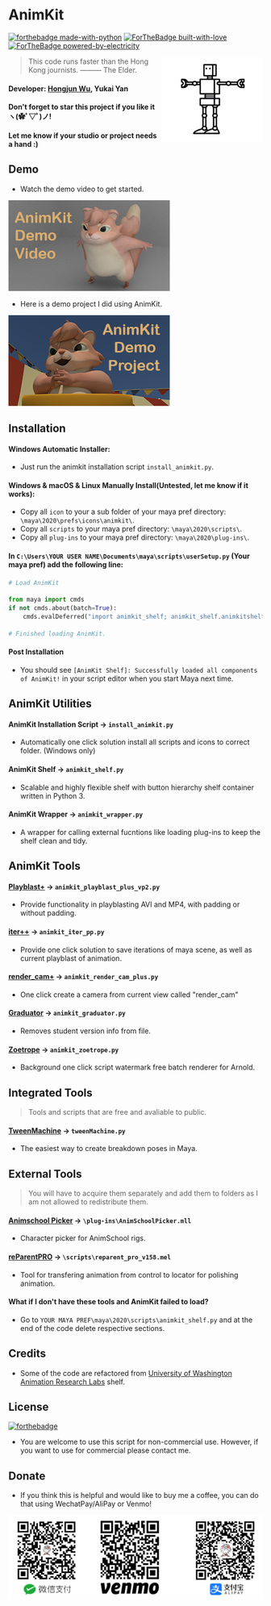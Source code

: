 # AnimKit
[![forthebadge made-with-python](http://ForTheBadge.com/images/badges/made-with-python.svg)](https://www.python.org/)
[![ForTheBadge built-with-love](http://ForTheBadge.com/images/badges/built-with-love.svg)](https://GitHub.com/Naereen/)
[![ForTheBadge powered-by-electricity](http://ForTheBadge.com/images/badges/powered-by-electricity.svg)](http://ForTheBadge.com)


<img align="right" src="https://github.com/Errrneist/AnimKit/blob/master/IMG/animkit.png" alt="AnimKit" width="200">


> This code runs faster than the Hong Kong journists. ——— The Elder.    
#### Developer: [Hongjun Wu](https://hongjunwu.com/), Yukai Yan
#### Don't forget to star this project if you like it ヽ(✿ﾟ▽ﾟ)ノ! 
#### Let me know if your studio or project needs a hand :)

## Demo
* Watch the demo video to get started.

<a href="https://youtu.be/qPK8xrhlN6Q" rel="AnimKit" width="100">![Foo](https://github.com/Errrneist/AnimKit/blob/master/IMG/animkit_demo_video_thumbnail.png)</a>

* Here is a demo project I did using AnimKit.

<a href="https://github.com/Errrneist/Animation-Nutmeg_POTG" rel="AnimKit" width="100">![Foo](https://github.com/Errrneist/AnimKit/blob/master/IMG/animkit_demo_project_thumbnail.png)</a>

## Installation
#### Windows Automatic Installer: 
* Just run the animkit installation script `install_animkit.py`.
#### Windows & macOS & Linux Manually Install(Untested, let me know if it works):
* Copy all `icon` to your a sub folder of your maya pref directory: `\maya\2020\prefs\icons\animkit\`.
* Copy all `scripts` to your maya pref directory: `\maya\2020\scripts\`.
* Copy all `plug-ins` to your maya pref directory: `\maya\2020\plug-ins\`.
#### In `C:\Users\YOUR USER NAME\Documents\maya\scripts\userSetup.py` (Your maya pref) add the following line:
```python
# Load AnimKit

from maya import cmds
if not cmds.about(batch=True):
    cmds.evalDeferred("import animkit_shelf; animkit_shelf.animkitshelf()")
    
# Finished loading AnimKit.
```
#### Post Installation
* You should see `[AnimKit Shelf]: Successfully loaded all components of AnimKit!` in your script editor when you start Maya next time.

## AnimKit Utilities
#### AnimKit Installation Script → `install_animkit.py`
* Automatically one click solution install all scripts and icons to correct folder. (Windows only)
#### AnimKit Shelf → `animkit_shelf.py`
* Scalable and highly flexible shelf with button hierarchy shelf container written in Python 3.
#### AnimKit Wrapper → `animkit_wrapper.py`
* A wrapper for calling external fucntions like loading plug-ins to keep the shelf clean and tidy.

## AnimKit Tools
#### [Playblast+](https://github.com/Errrneist/AnimKit/blob/master/DOC/playblast_plus.md) → `animkit_playblast_plus_vp2.py`
* Provide functionality in playblasting AVI and MP4, with padding or without padding.
#### [iter++](https://github.com/Errrneist/AnimKit/blob/master/DOC/iter_pp.md) → `animkit_iter_pp.py`
* Provide one click solution to save iterations of maya scene, as well as current playblast of animation.
#### [render_cam+](https://github.com/Errrneist/AnimKit/blob/master/DOC/render_cam_plus.md) → `animkit_render_cam_plus.py`
* One click create a camera from current view called "render_cam"
#### [Graduator](https://github.com/Errrneist/AnimKit/blob/master/DOC/graduator.md) → `animkit_graduator.py`
* Removes student version info from file.
#### [Zoetrope](https://github.com/Errrneist/AnimKit/blob/master/DOC/zoetrope.md) → `animkit_zoetrope.py`
* Background one click script watermark free batch renderer for Arnold.

## Integrated Tools
> Tools and scripts that are free and avaliable to public.
#### [TweenMachine](https://github.com/boredstiff/tweenMachine) → `tweenMachine.py`
* The easiest way to create breakdown poses in Maya.

## External Tools 
> You will have to acquire them separately and add them to folders as I am not allowed to redistribute them.
#### [Animschool Picker](https://www.animschool.com/pickerInfo.aspx) → `\plug-ins\AnimSchoolPicker.mll`
* Character picker for AnimSchool rigs.
#### [reParentPRO](https://gumroad.com/l/reParentPro) → `\scripts\reparent_pro_v158.mel`
* Tool for transfering animation from control to locator for polishing animation.

#### What if I don't have these tools and AnimKit failed to load?
* Go to `YOUR MAYA PREF\maya\2020\scripts\animkit_shelf.py` and at the end of the code delete respective sections. 

## Credits
* Some of the code are refactored from [University of Washington Animation Research Labs](http://arl.cs.washington.edu/about.html) shelf.

## License
[![forthebadge](https://forthebadge.com/images/badges/cc-nc-sa.svg)](https://forthebadge.com)
* You are welcome to use this script for non-commercial use. However, if you want to use for commercial please contact me.

## Donate
* If you think this is helpful and would like to buy me a coffee, you can do that using WechatPay/AliPay or Venmo!
<img align="middle" src="https://github.com/Errrneist/AnimKit/blob/master/IMG/donate.png" alt="donate">

